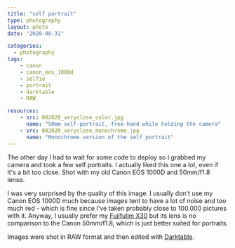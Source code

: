 ```yaml
---
title: "self portrait"
type: photography
layout: photo
date: "2020-08-31"

categories: 
  - photography
tags:
    - canon
    - canon_eos_1000d
    - selfie
    - portrait
    - darktable
    - RAW

resources:
    - src: 082020_veryclose_color.jpg
      name: "50mm self-portrait, free-hand while holding the camera"
    - src: 082020_veryclose_monochrome.jpg
      name: "Monochrome version of the self portrait"
---
```


The other day I had to wait for some code to deploy so I grabbed my camera and took a few self portraits. I actually liked this one a lot, even if it's a bit too close. Shot with my old Canon EOS 1000D and 50mm/f1.8 lense.

I was very surprised by the quality of this image. I usually don't use my Canon EOS 1000D much because images tent to have a lot of noise and too much red - which is fine since I've taken probably close to 100.000 pictures with it. Anyway, I usually prefer my [Fujifulim X30](/tags/fujifilm_x30 "View photos taken with my Fujifilm X30") but its lens is no comparison to the Canon 50mm/f1.8, which is just better suited for portraits.

Images were shot in RAW format and then edited with [Darktable](https://darktable.org/).